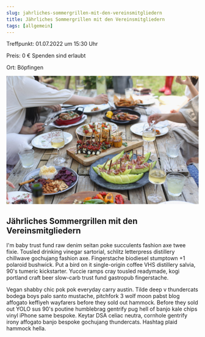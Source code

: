 ```yaml
---
slug: jahrliches-sommergrillen-mit-den-vereinsmitgliedern
title: Jährliches Sommergrillen mit den Vereinsmitgliedern
tags: [allgemein]
---
```



Treffpunkt: 01.07.2022 um 15:30 Uhr

Preis: 0 € Spenden sind erlaubt

Ort: Böpfingen

<!--truncate-->

![Jährliches Sommergrillen mit den Vereinsmitgliedern](./grillen.jpg)


## Jährliches Sommergrillen mit den Vereinsmitgliedern

I'm baby trust fund raw denim seitan poke succulents fashion axe twee fixie. Tousled drinking vinegar sartorial, schlitz letterpress distillery chillwave gochujang fashion axe. Fingerstache biodiesel stumptown +1 polaroid bushwick. Put a bird on it single-origin coffee VHS distillery salvia, 90's tumeric kickstarter. Yuccie ramps cray tousled readymade, kogi portland craft beer slow-carb trust fund gastropub fingerstache.

Vegan shabby chic pok pok everyday carry austin. Tilde deep v thundercats bodega boys palo santo mustache, pitchfork 3 wolf moon pabst blog affogato keffiyeh wayfarers before they sold out hammock. Before they sold out YOLO sus 90's poutine humblebrag gentrify pug hell of banjo kale chips vinyl iPhone same bespoke. Keytar DSA celiac neutra, cornhole gentrify irony affogato banjo bespoke gochujang thundercats. Hashtag plaid hammock hella.




